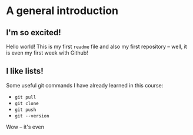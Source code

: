# A general introduction
## I'm so excited! 
Hello world! This is my first `readme` file and also my first repository – well, it is even my first week with Github!

## I like lists!
Some useful git commands I have already learned in this course:
* `git pull`
* `git clone`
* `git push`
* `git --version`

Wow – it's even 

